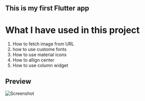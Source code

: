 

## This is my first Flutter app

# What I have used in this project
1. How to fetch image from URL
2. how to use custome fonts
3. How to use material icons
4. How to allign center
5. How to use column widget


## Preview
![Screenshot](https://i.ibb.co/K9MFTqw/Screenshot-20200421-131302.png)

